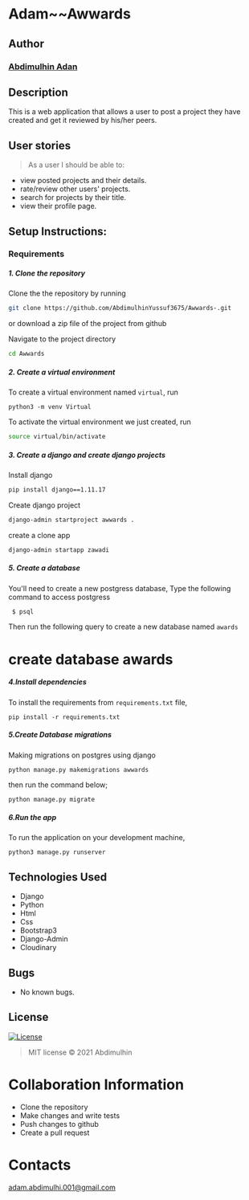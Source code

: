 # Adam~~Awwards

## Author
### [Abdimulhin Adan](https://github.com/AbdimulhinYussuf3675)

## Description
This is a web application that allows a user to post a project they have created and get it reviewed by his/her peers.


## User stories
>As a user I should be able to:

*  view posted projects and their details.
* rate/review other users' projects.
*  search for projects by their title.
*  view their profile page.


## Setup Instructions:
### Requirements

##### 1. Clone the repository
Clone the the repository by running

   ```bash
   git clone https://github.com/AbdimulhinYussuf3675/Awwards-.git
   ```
 or download a zip file of the project from github


Navigate to the project directory
```bash
cd Awwards
```

##### 2. Create a virtual environment

To create a virtual environment named `virtual`, run

   ```prettier
   python3 -m venv Virtual
   ```
To activate the virtual environment we just created, run

   ```bash
   source virtual/bin/activate
   ```
##### 3. Create a django and create django projects
 Install django
 ```bash
 pip install django==1.11.17
  ```
  Create django project
  ```bash
  django-admin startproject awwards .
```
create a clone app
 ```bash
 django-admin startapp zawadi
 ```



##### 5. Create a database
You'll need to create a new postgress database, Type the following command to access postgress
   ```bash
    $ psql
   ```
   Then run the following query to create a new database named ```awards```
   # create database awards


#####  4.Install dependencies
To install the requirements from `requirements.txt` file,

   ```prettier
   pip install -r requirements.txt
   ```

#####  5.Create Database migrations
Making migrations on postgres using django

```prettier
python manage.py makemigrations awwards
```


then run the command below;

 ```bash
 python manage.py migrate
 ```

##### 6.Run the app
To run the application on your development machine,

    python3 manage.py runserver

## Technologies Used
* Django
* Python
* Html
* Css
* Bootstrap3
* Django-Admin
* Cloudinary




## Bugs
* No known bugs.

## License
[![License](https://img.shields.io/packagist/l/loopline-systems/closeio-api-wrapper.svg)](http://opensource.org/licenses/MIT)
>MIT license &copy;  2021 Abdimulhin

# Collaboration Information
* Clone the repository
* Make changes and write tests
* Push changes to github
* Create a pull request

# Contacts
adam.abdimulhi.001@gmail.com